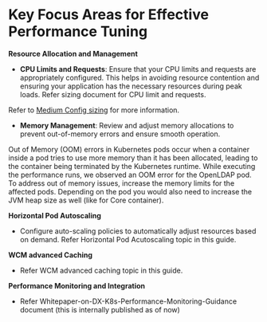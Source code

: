 # Key Focus Areas for Effective Performance Tuning

**Resource Allocation and Management**

- **CPU Limits and Requests**: Ensure that your CPU limits and requests are appropriately configured. This helps in avoiding resource contention and ensuring your application has the necessary resources during peak loads. Refer sizing document for CPU limit and requests. 

Refer to [Medium Config sizing](../rendering_medium_config.md) for more information.

- **Memory Management**: Review and adjust memory allocations to prevent out-of-memory errors and ensure smooth operation. 

Out of Memory (OOM) errors in Kubernetes pods occur when a container inside a pod tries to use more memory than it has been allocated, leading to the container being terminated by the Kubernetes runtime. While executing the performance runs, we observed an OOM error for the OpenLDAP pod. To address out of memory issues, increase the memory limits for the affected pods. Depending on the pod you would also need to increase the JVM heap size as well (like for Core container). 

**Horizontal Pod Autoscaling**

- Configure auto-scaling policies to automatically adjust resources based on demand. Refer Horizontal Pod Acutoscaling topic in this guide.

**WCM advanced Caching**

- Refer WCM advanced caching topic in this guide.

**Performance Monitoring and Integration**

- Refer Whitepaper-on-DX-K8s-Performance-Monitoring-Guidance document (this is internally published as of now)